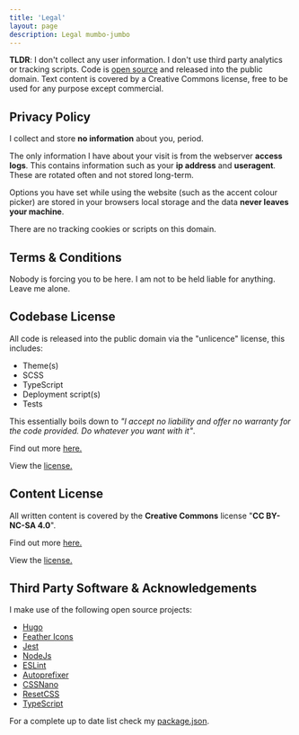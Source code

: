 ```yaml
---
title: 'Legal'
layout: page
description: Legal mumbo-jumbo
---
```


**TLDR**: I don't collect any user information. I don't use third party analytics or tracking scripts. Code is [open source](https://github.com/incinn/barnz.dev) and released into the public domain. Text content is covered by a Creative Commons license, free to be used for any purpose except commercial.

## Privacy Policy
I collect and store **no information** about you, period.

The only information I have about your visit is from the webserver **access logs**. This contains information such as your **ip address** and **useragent**. These are rotated often and not stored long-term.

Options you have set while using the website (such as the accent colour picker) are stored in your browsers local storage and the data **never leaves your machine**.

There are no tracking cookies or scripts on this domain.

## Terms & Conditions
Nobody is forcing you to be here. I am not to be held liable for anything. Leave me alone.

## Codebase License
All code is released into the public domain via the "unlicence" license, this includes:

- Theme(s)
- SCSS
- TypeScript
- Deployment script(s)
- Tests

This essentially boils down to _"I accept no liability and offer no warranty for the code provided. Do whatever you want with it"_.

Find out more [here.](https://unlicense.org/)

View the [license.](https://github.com/incinn/barnz.dev/blob/main/LICENSE)

## Content License
All written content is covered by the **Creative Commons** license "**CC BY-NC-SA 4.0**".

Find out more [here.](https://creativecommons.org/licenses/by-nc-sa/4.0/)

View the [license.](https://github.com/incinn/barnz.dev/blob/main/content/LICENSE)

## Third Party Software & Acknowledgements
I make use of the following open source projects:

- [Hugo](https://github.com/gohugoio/hugo)
- [Feather Icons](https://github.com/feathericons/feather)
- [Jest](https://github.com/facebook/jest)
- [NodeJs](https://github.com/nodejs/node)
- [ESLint](https://github.com/eslint/eslint)
- [Autoprefixer](https://github.com/postcss/autoprefixer)
- [CSSNano](https://github.com/cssnano/cssnano)
- [ResetCSS](https://github.com/shannonmoeller/reset-css)
- [TypeScript](https://github.com/Microsoft/TypeScript)

For a complete up to date list check my [package.json](https://github.com/incinn/barnz.dev/blob/main/package.json).

